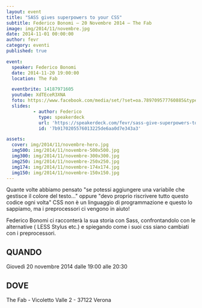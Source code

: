 ```yaml
---
layout: event
title: "SASS gives superpowers to your CSS"
subtitle: Federico Bonomi – 20 Novembre 2014 – The Fab
image: img/2014/11/novembre.jpg
date: 2014-11-01 00:00:00
author: fevr
category: eventi
published: true

event:
  speaker: Federico Bonomi
  date: 2014-11-20 19:00:00
  location: The Fab

  eventbrite: 14187971605
  youtube: XdTEceR3XNA
  foto: https://www.facebook.com/media/set/?set=oa.789709577760885&type=1
  slides:
          - author: Federico
            type: speakerdeck
            url: 'https://speakerdeck.com/fevr/sass-give-superpowers-to-your-css'
            id: '7b9170205576013225de6aa0d7e343a3'

assets:
  cover: img/2014/11/novembre-hero.jpg
  img500: img/2014/11/novembre-500x500.jpg
  img300: img/2014/11/novembre-300x300.jpg
  img250: img/2014/11/novembre-250x250.jpg
  img174: img/2014/11/novembre-174x174.jpg
  img150: img/2014/11/novembre-150x150.jpg
---
```


Quante volte abbiamo pensato "se potessi aggiungere una variabile che gestisce il colore del testo..."
oppure "devo proprio riscrivere tutto questo codice ogni volta"
CSS non è un linguaggio di programmazione e questo lo sappiamo, ma i preprocessori ci vengono in aiuto!

Federico Bonomi ci racconterà la sua storia con Sass, confrontandolo con le alternative ( LESS Stylus etc.)
e spiegando come i suoi css siano cambiati con i preprocessori.

## QUANDO
Giovedì 20 novembre 2014 dalle 19:00 alle 20:30

## DOVE
The Fab - Vicoletto Valle 2 - 37122 Verona